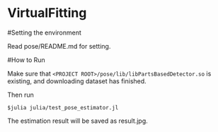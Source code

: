 VirtualFitting
==============


#Setting the environment

Read pose/README.md for setting.


#How to Run

Make sure that `<PROJECT ROOT>/pose/lib/libPartsBasedDetector.so` is existing, and downloading dataset has finished.

Then run

```
$julia julia/test_pose_estimator.jl
```

The estimation result will be saved as result.jpg.
